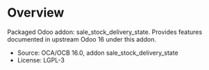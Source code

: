 # Overview

Packaged Odoo addon: sale_stock_delivery_state. Provides features documented in upstream Odoo 16 under this addon.

- Source: OCA/OCB 16.0, addon sale_stock_delivery_state
- License: LGPL-3
